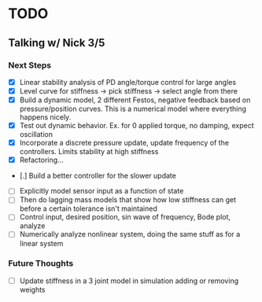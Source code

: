# TODO

## Talking w/ Nick 3/5

### Next Steps
- [x] Linear stability analysis of PD angle/torque control for large angles
- [x] Level curve for stiffness -> pick stiffness -> select angle from there
- [x] Build a dynamic model, 2 different Festos, negative feedback based on pressure/position curves. This is a numerical model where everything happens nicely. 
- [x] Test out dynamic behavior. Ex. for 0 applied torque, no damping, expect oscillation
- [x] Incorporate a discrete pressure update, update frequency of the controllers. Limits stability at high stiffness
- [x] Refactoring...
- [.] Build a better controller for the slower update
- [ ] Explicitly model sensor input as a function of state
- [ ] Then do lagging mass models that show how low stiffness can get before a certain tolerance isn't maintained
- [ ] Control input, desired position, sin wave of frequency, Bode plot, analyze
- [ ] Numerically analyze nonlinear system, doing the same stuff as for a linear system

### Future Thoughts
- [ ] Update stiffness in a 3 joint model in simulation adding or removing weights

